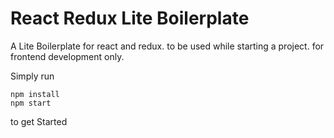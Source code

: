 # React Redux Lite Boilerplate

A Lite Boilerplate for react and redux. to be used while starting a project. for frontend development only.

Simply run 

	npm install
	npm start

to get Started
